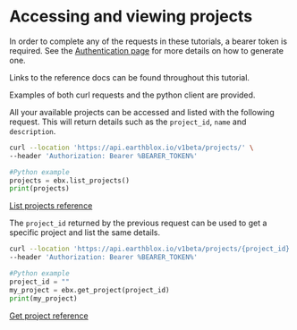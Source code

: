 # Accessing and viewing projects

In order to complete any of the requests in these tutorials, a bearer token is required. See the [Authentication page](../README%20Authentication.md) for more details on how to generate one. 

Links to the reference docs can be found throughout this tutorial. 

Examples of both curl requests and the python client are provided. 

All your available projects can be accessed and listed with the following request. This will return details such as the `project_id`, `name` and `description`.

```bash 
curl --location 'https://api.earthblox.io/v1beta/projects/' \
--header 'Authorization: Bearer %BEARER_TOKEN%'
```

```python
#Python example
projects = ebx.list_projects()
print(projects)
 ```
[List projects reference](https://api.earthblox.io/docs#/projects/list_projects_v1beta_projects__get)

The `project_id` returned by the previous request can be used to get a specific project and list the same details.

```bash 
curl --location 'https://api.earthblox.io/v1beta/projects/{project_id}' \
--header 'Authorization: Bearer %BEARER_TOKEN%'
```

```python
#Python example
project_id = ""
my_project = ebx.get_project(project_id)
print(my_project)
```

[Get project reference](https://api.earthblox.io/docs#/projects/get_project_v1beta_projects__project_id__get)